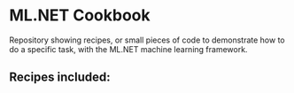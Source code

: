 # ML.NET Cookbook
Repository showing recipes, or small pieces of code to demonstrate how to do a specific task, with the ML.NET machine learning framework.

## Recipes included:
